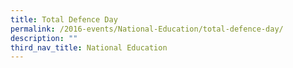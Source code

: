```yaml
---
title: Total Defence Day
permalink: /2016-events/National-Education/total-defence-day/
description: ""
third_nav_title: National Education
---
```

